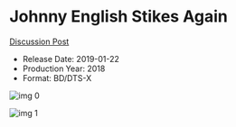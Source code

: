 # Johnny English Stikes Again

[Discussion Post](https://www.avsforum.com/threads/bass-eq-for-filtered-movies.2995212/post-57301838)

* Release Date: 2019-01-22
* Production Year: 2018
* Format: BD/DTS-X

![img 0](https://i.imgur.com/C3I3YeH.jpg)

![img 1](https://i.imgur.com/AOvgmUu.jpg)

